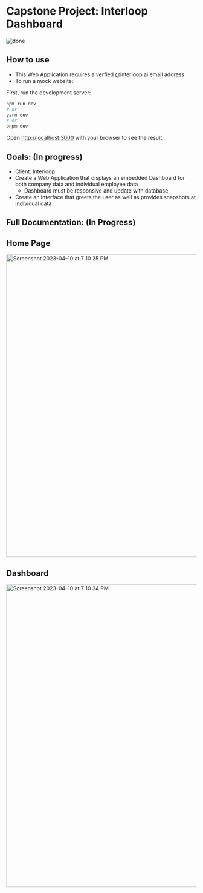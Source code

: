 # Capstone Project: Interloop Dashboard
![done](https://user-images.githubusercontent.com/75393933/232374275-df890db7-07e5-4e7f-8686-b20e5cb6ac1f.jpg)

## How to use 
- This Web Application requires a verfied @interloop.ai email address
- To run a mock website:


First, run the development server:

```bash
npm run dev
# or
yarn dev
# or
pnpm dev
```

Open [http://localhost:3000](http://localhost:3000) with your browser to see the result.

## Goals: (In progress)
- Client: Interloop
- Create a Web Application that displays an embedded Dashboard for both company data and individual employee data
  -   Dashboard must be responsive and update with database
- Create an interface that greets the user as well as provides snapshots at individual data

## Full Documentation: (In Progress)

## Home Page

<img width="800" alt="Screenshot 2023-04-10 at 7 10 25 PM" src="https://user-images.githubusercontent.com/75393933/232978261-0fa5c110-5705-4490-9b54-a303a40cfe7d.png">

## Dashboard

<img width="800" alt="Screenshot 2023-04-10 at 7 10 34 PM" src="https://user-images.githubusercontent.com/75393933/232977960-eef99bb9-5b71-49a0-b70d-20b5d283a5b1.png">
